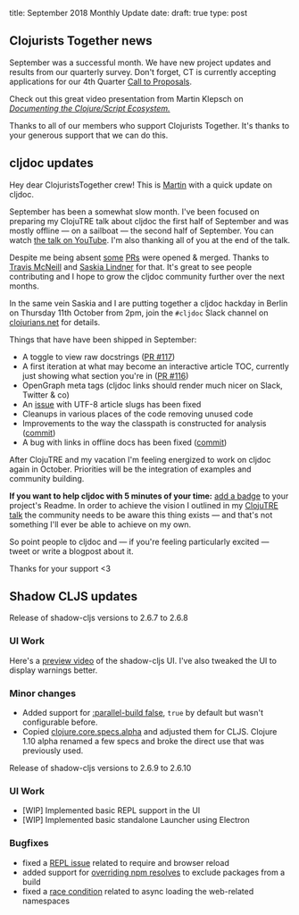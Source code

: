 title: September 2018 Monthly Update
date: 
draft: true
type: post

## Clojurists Together news

September was a successful month. We have new project updates and results from our quarterly survey. Don't forget, CT is currently accepting applications for our 4th Quarter [Call to Proposals](https://www.clojuriststogether.org/open-source/). 

Check out this great video presentation from Martin Klepsch on [_Documenting the Clojure/Script Ecosystem._](https://www.youtube.com/watch?v=mWrvd6SE7Vg)

Thanks to all of our members who support Clojurists Together. It's thanks to your generous support that we can do this.

## cljdoc updates

Hey dear ClojuristsTogether crew! This is [Martin](https://twitter.com/martinklepsch) with a quick update on cljdoc.

September has been a somewhat slow month. I've been focused on
preparing my ClojuTRE talk about cljdoc the first half of September
and was mostly offline — on a sailboat — the second half of
September. You can watch [the talk on
YouTube](https://www.youtube.com/watch?v=mWrvd6SE7Vg). I'm also
thanking all of you at the end of the talk.

Despite me being absent
[some](https://github.com/cljdoc/cljdoc/pull/116)
[PRs](https://github.com/cljdoc/cljdoc/pull/117) were opened &
merged. Thanks to [Travis McNeill](https://tavistock.github.io) and
[Saskia Lindner](http://www.saskialindner.com) for that. It's great to
see people contributing and I hope to grow the cljdoc community
further over the next months.

In the same vein Saskia and I are putting together a cljdoc hackday in
Berlin on Thursday 11th October from 2pm, join the `#cljdoc` Slack
channel on [clojurians.net](http://clojurians.net) for details.

Things that have have been shipped in September:

- A toggle to view raw docstrings ([PR #117](https://github.com/cljdoc/cljdoc/pull/117))
- A first iteration at what may become an interactive article TOC, currently just showing what section you're in ([PR #116](https://github.com/cljdoc/cljdoc/pull/116))
- OpenGraph meta tags (cljdoc links should render much nicer on Slack, Twitter & co)
- An [issue](https://github.com/cljdoc/cljdoc/issues/113) with UTF-8 article slugs has been fixed
- Cleanups in various places of the code removing unused code
- Improvements to the way the classpath is constructed for analysis ([commit](https://github.com/cljdoc/cljdoc/commit/422f4636167d3534a9b636faf3d5c2ca7fa04eeb))
- A bug with links in offline docs has been fixed ([commit](https://github.com/cljdoc/cljdoc/commit/125f4f6c6ccd0e93e3c89bd44834e16248f2d55d))

After ClojuTRE and my vacation I'm feeling energized to work on cljdoc
again in October. Priorities will be the integration of examples and community building.

**If you want to help cljdoc with 5 minutes of your time:** [add a
badge](https://github.com/cljdoc/cljdoc/blob/master/doc/userguide/for-library-authors.adoc#basic-setup)
to your project's Readme. In order to achieve the vision I outlined in
my [ClojuTRE talk](https://www.youtube.com/watch?v=mWrvd6SE7Vg) the community needs to be aware this thing exists —
and that's not something I'll ever be able to achieve on my own.

So point people to cljdoc and — if you're feeling particularly excited — tweet
or write a blogpost about it.

Thanks for your support <3

## Shadow CLJS updates

Release of shadow-cljs versions to 2.6.7 to 2.6.8

### UI Work
Here's a [preview video](https://clojureverse.org/t/shadow-cljs-ui-preview/2826) of the shadow-cljs UI. I've also tweaked the UI to display warnings better.

### Minor changes
- Added support for [:parallel-build false](https://github.com/thheller/shadow-cljs/commit/99741e3edd07ef8ba8a20e5fc3e2e0cad14051ad), `true` by default but wasn't configurable before.
- Copied [clojure.core.specs.alpha](https://github.com/thheller/shadow-cljs/commit/0416ea27e9a031c4a39c49df820855aa4b72575c) and adjusted them for CLJS. Clojure 1.10 alpha renamed a few specs and broke the direct use that was previously used.

Release of shadow-cljs versions to 2.6.9 to 2.6.10

### UI Work
- [WIP] Implemented basic REPL support in the UI
- [WIP] Implemented basic standalone Launcher using Electron

### Bugfixes
- fixed a [REPL issue](https://github.com/thheller/shadow-cljs/commit/f6694aaa5459591556a5e83f939885b70924d3b0) related to require and browser reload
- added support for [overriding npm resolves](https://github.com/thheller/shadow-cljs/commit/a61eea6d7f74fb7d0d806bc030442cf554ab5a24) to exclude packages from a build
- fixed a [race condition](https://github.com/thheller/shadow-cljs/commit/f321b390d52b69bf89e4568cf096a8d51e04575c) related to async loading the web-related namespaces
